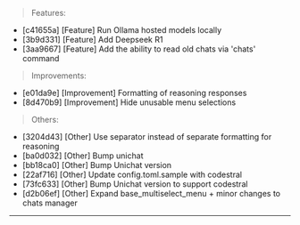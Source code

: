 > Features:
- [c41655a] [Feature] Run Ollama hosted models locally
- [3b9d331] [Feature] Add Deepseek R1
- [3aa9667] [Feature] Add the ability to read old chats via 'chats' command

> Improvements:
- [e01da9e] [Improvement] Formatting of reasoning responses
- [8d470b9] [Improvement] Hide unusable menu selections

> Others:
- [3204d43] [Other] Use separator instead of separate formatting for reasoning
- [ba0d032] [Other] Bump unichat
- [bb18ca0] [Other] Bump Unichat version
- [22af716] [Other] Update config.toml.sample with codestral
- [73fc633] [Other] Bump Unichat version to support codestral
- [d2b06ef] [Other] Expand base_multiselect_menu + minor changes to chats manager


---
